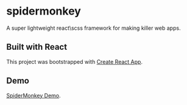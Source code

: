 # spidermonkey
A super lightweight react\scss framework for making killer web apps.

## Built with React
This project was bootstrapped with [Create React App](https://github.com/facebookincubator/create-react-app).

## Demo
[SpiderMonkey Demo](https://uxlayouts.github.io/spidermonkey/).

